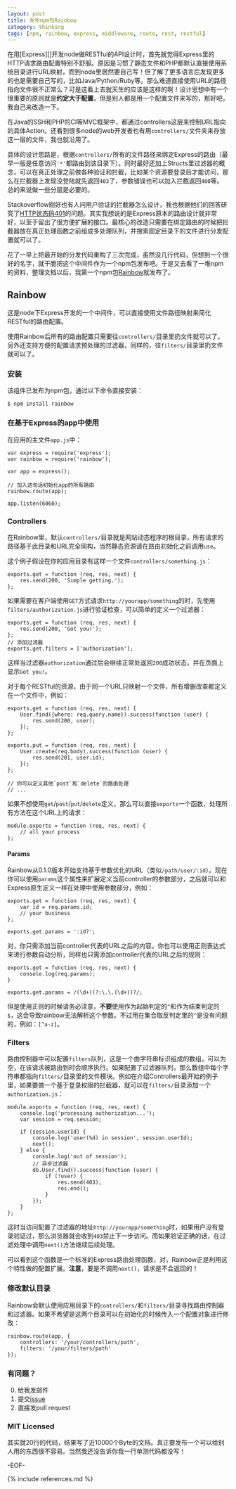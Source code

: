 ```yaml
---
layout: post
title: 发布npm包Rainbow
category: thinking
tags: [npm, rainbow, express, middleware, route, rest, restful]
---
```


在用[Express][]开发node做RESTful的API设计时，首先就觉得Express里的HTTP请求路由配置特别不舒服。原因是习惯了静态文件和PHP都默认直接使用系统目录进行URL映射，而到node里居然要自己写！但了解了更多语言后发现更多的也是需要自己写的，比如Java/Python/Ruby等。那么难道直接使用URL的路径指向文件很不正常么？可是这看上去就天生的应该是这样的啊！设计思想中有一个很重要的原则就是**约定大于配置**，但是别人都是用一个配置文件来写的，那好吧，我自己来改造一下。

在Java的SSH和PHP的CI等MVC框架中，都通过controllers这层来控制URL指向的具体Action。还看到很多node的web开发者也有用`controllers/`文件夹来存放这一层的文件，我也就沿用了。

具体的设计思路是，根据`controllers/`所有的文件路径来绑定Express的路由（最早一版是任意访问`'*'`都路由到该目录下）。同时最好还加上Structs里过滤器的概念，可以在真正处理之前做各种验证和拦截，比如某个资源要登录后才能访问，那么在拦截器上发现没登陆就先返回`403`了，参数错误也可以加入拦截返回`400`等。总的来说做一些分层是必要的。

Stackoverflow刚好也有人问用户验证的拦截器怎么设计，我也根据他们的回答研究了[HTTP状态码401](/blog/posts/http-401)的问题。其实我想说的是Express原本的路由设计就非常好，以至于留出了很方便扩展的接口。最核心的改造只需要在绑定路由的时候把拦截器放在真正处理函数之前组成多处理队列，并搜索固定目录下的文件进行分发配置就可以了。

花了一早上把最开始的分发代码重构了三次完成，虽然没几行代码，但想到一个很好的名字，就干脆把这个中间件作为一个npm包发布吧。于是又去看了一堆npm的资料，整理文档以后，我第一个npm包[Rainbow](https://github.com/mytharcher/rainbow)就发布了。

## Rainbow ##

这是node下Express开发的一个中间件，可以直接使用文件路径映射来简化RESTful的路由配置。

使用Rainbow后所有的路由配置只需要往`controllers/`目录里扔文件就可以了。另外还支持方便的配置请求预处理的过滤器，同样的，往`filters/`目录里扔文件就可以了。

### 安装 ###

该组件已发布为npm包，通过以下命令直接安装：

	$ npm install rainbow

### 在基于Express的app中使用 ###

在应用的主文件`app.js`中：

	var express = require('express');
	var rainbow = require('rainbow');
	
	var app = express();
	
	// 加入这句话初始化app的所有路由
	rainbow.route(app);
	
	app.listen(6060);

### Controllers ###

在Rainbow里，默认`controllers/`目录就是网站动态程序的根目录，所有请求的路径基于此目录和URL完全同构，当然静态资源请在路由初始化之前调用`use`。

这个例子假设在你的应用目录有这样一个文件`controllers/something.js`：

	exports.get = function (req, res, next) {
		res.send(200, 'Simple getting.');
	};

如果需要在客户端使用`GET`方式请求`http://yourapp/something`的时，先使用`filters/authorization.js`进行验证检查，可以简单的定义一个过滤器：

	exports.get = function (req, res, next) {
		res.send(200, 'Got you!');
	};
	// 添加过滤器
	exports.get.filters = ['authorization'];

这样当过滤器`authorization`通过后会继续正常处返回`200`成功状态，并在页面上显示`Got you!`。

对于每个RESTful的资源，由于同一个URL只映射一个文件，所有增删改查都定义在一个文件中，例如：

	exports.get = function (req, res, next) {
		User.find({where: req.query.name}).success(function (user) {
			res.send(200, user);
		});
	};
	
	exports.put = function (req, res, next) {
		User.create(req.body).success(function (user) {
			res.send(201, user.id);
		});
	};
	
	// 你可以定义其他`post`和`delete`的路由处理
	// ...

如果不想使用`get`/`post`/`put`/`delete`定义，那么可以直接`exports`一个函数，处理所有方法在这个URL上的请求：

	module.exports = function (req, res, next) {
		// all your process
	};

#### Params ####

Rainbow从0.1.0版本开始支持基于参数优化的URL（类似`/path/user/:id`）。现在你可以使用`params`这个属性来扩展定义当前controller的参数部分，之后就可以和Express原生定义一样在处理中使用参数部分，例如：

	exports.get = function (req, res, next) {
		var id = req.params.id;
		// your business
	};

	exports.get.params = ':id?';

对，你只需添加当前controller代表的URL之后的内容。你也可以使用正则表达式来进行参数自动分析，同样也只需添加controller代表的URL之后的规则：

	exports.get = function (req, res, next) {
		console.log(req.params);
	}

	exports.get.params = /(\d+)(?:\.\.(\d+))?/;

但是使用正则的时候请务必注意，**不要**使用作为起始判定的`^`和作为结束判定的`$`，这会导致rainbow无法解析这个参数。不过用在集合取反判定里的`^`是没有问题的，例如：`[^a-z]`。

### Filters ###

路由控制器中可以配置`filters`队列，这是一个由字符串标识组成的数组，可以为空，在该请求被路由到时会顺序执行。如果配置了过滤器队列，那么数组中每个字符串都指向`filters/`目录里的文件模块。例如在介绍Controllers最开始的例子里，如果要做一个基于登录权限的拦截器，就可以在`filters/`目录添加一个`authorization.js`：

	module.exports = function (req, res, next) {
		console.log('processing authorization...');
		var session = req.session;
		
		if (session.userId) {
			console.log('user(%d) in session', session.userId);
			next();
		} else {
			console.log('out of session');
			// 异步过滤器
			db.User.find().success(function (user) {
				if (!user) {
					res.send(403);
					res.end();
				}
			});
		}
	};

这时当访问配置了过滤器的地址`http://yourapp/something`时，如果用户没有登录验证过，那么浏览器就会收到`403`禁止下一步访问。而如果验证正确的话，在过滤处理中调用`next()`方法继续后续处理。

可以看到这个函数是一个标准的Express路由处理函数，对，Rainbow正是利用这个特性做的配置扩展。**注意**，要是不调用`next()`，请求是不会返回的！

### 修改默认目录 ###

Rainbow会默认使用应用目录下的`controllers/`和`filters/`目录寻找路由控制器和过滤器。如果不希望是这两个目录可以在初始化的时候传入一个配置对象进行修改：

	rainbow.route(app, {
		controllers: '/your/controllers/path',
		filters: '/your/filters/path'
	});

### 有问题？ ###

0. 给我发邮件
0. 提交[issue](https://github.com/mytharcher/rainbow/issues)
0. 直接发pull request

### MIT Licensed ###

其实就20行的代码，结果写了近10000个Byte的文档。真正要发布一个可以给别人用的东西很不容易。当然我还没告诉你我一行单测代码都没写！

-EOF-

{% include references.md %}
